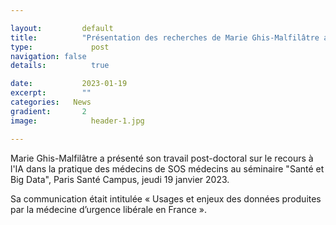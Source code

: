 ```yaml
---

layout:			default
title:  		"Présentation des recherches de Marie Ghis-Malfilâtre au séminaire Santé et Big Data"
type:			  post
navigation: false
details:		  true

date:   		2023-01-19
excerpt: 		""
categories:   News
gradient: 		2
image: 			  header-1.jpg

---
```


Marie Ghis-Malfilâtre a présenté son travail post-doctoral sur le recours à l'IA dans la pratique des médecins de SOS médecins 
au séminaire "Santé et Big Data", Paris Santé Campus, jeudi 19 janvier 2023.

Sa communication était intitulée « Usages et enjeux des données produites par la médecine d’urgence libérale en France ».
